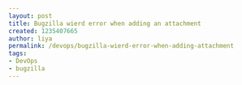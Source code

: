 ```yaml
---
layout: post
title: Bugzilla wierd error when adding an attachment
created: 1235407665
author: liya
permalink: /devops/bugzilla-wierd-error-when-adding-attachment
tags:
- DevOps
- bugzilla
---
```


